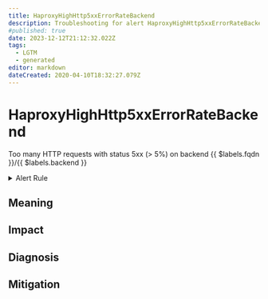 ```yaml
---
title: HaproxyHighHttp5xxErrorRateBackend
description: Troubleshooting for alert HaproxyHighHttp5xxErrorRateBackend
#published: true
date: 2023-12-12T21:12:32.022Z
tags: 
  - LGTM
  - generated
editor: markdown
dateCreated: 2020-04-10T18:32:27.079Z
---
```


# HaproxyHighHttp5xxErrorRateBackend

Too many HTTP requests with status 5xx (> 5%) on backend {{ $labels.fqdn }}/{{ $labels.backend }}

<details>
  <summary>Alert Rule</summary>

{{% rule "haproxy/haproxy-exporter-v1.yml" "HaproxyHighHttp5xxErrorRateBackend" %}}

{{% comment %}}

```yaml
alert: HaproxyHighHttp5xxErrorRateBackend
expr: sum by (backend) (rate(haproxy_server_http_responses_total{code="5xx"}[1m])) / sum by (backend) (rate(haproxy_server_http_responses_total[1m])) > 5
for: 1m
labels:
    severity: critical
annotations:
    summary: HAProxy high HTTP 5xx error rate backend (instance {{ $labels.instance }})
    description: |-
        Too many HTTP requests with status 5xx (> 5%) on backend {{ $labels.fqdn }}/{{ $labels.backend }}
          VALUE = {{ $value }}
          LABELS = {{ $labels }}
    runbook: https://github.com/srerun/prometheus-alerts/blob/main/content/runbooks/haproxy-exporter-v1/HaproxyHighHttp5xxErrorRateBackend.md

```

{{% /comment %}}

</details>


## Meaning
[//]: # "Short paragraph that explains what the alert means"


## Impact
[//]: # "What could / will happen if the alert is not addressed"



## Diagnosis
[//]: # "Steps to take to identify the cause of the problem"



## Mitigation
[//]: # "The steps necessary to resolve the alert"
